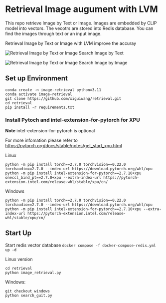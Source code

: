 # Retrieval Image augument with LVM

This repo retrieve Image by Text or Image.
Images are embedded by CLIP model into vectors. The vecotrs are stored into Redis database.
You can find the images through text or an input image.

Retrieval Image by Text or Image with LVM improve the accuray

![Retrieval Image by Text or Image](./demo_result/output1_480.gif)
Search Image by Text

![Retrieval Image by Text or Image](./demo_result/output2_480.gif)
Search Image by Image

## Set up Environment

```
conda create -n image-retrieval python=3.11
conda activate image-retrieval
git clone https://github.com/xiguiwang/retrieval.git
cd retrieval
pip install -r requirements.txt
```

### Install Pytoch and intel-extension-for-pytorch for XPU
**Note** intel-extension-for-pytorch is optional

For more infomation please refer to https://pytorch.org/docs/stable/notes/get_start_xpu.html

Linux
```
python -m pip install torch==2.7.0 torchvision==0.22.0 torchaudio==2.7.0 --index-url https://download.pytorch.org/whl/xpu
python -m pip install intel-extension-for-pytorch==2.7.10+xpu oneccl_bind_pt==2.7.0+xpu --extra-index-url https://pytorch-extension.intel.com/release-whl/stable/xpu/cn/
```
Windows
```
python -m pip install torch==2.7.0 torchvision==0.22.0 torchaudio==2.7.0 --index-url https://download.pytorch.org/whl/xpu
python -m pip install intel-extension-for-pytorch==2.7.10+xpu --extra-index-url https://pytorch-extension.intel.com/release-whl/stable/xpu/cn/
```

## Start Up
Start redis vector database
`docker compose -f docker-compose-redis.yml up -d`

Linux version
```
cd retrieval
python image_retrieval.py
```

Windows:

```
git checkout windows
python search_guit.py
```
